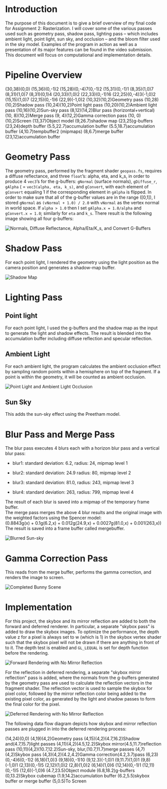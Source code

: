 # Introduction

The purpose of this document is to give a brief overview of my final
code for Assignment 2: Rasterization. I will cover some of the various
passes used such as geometry pass, shadow pass, lighting pass – which
includes ambient light, point light, sun sky, and occlusion – and the
bloom filter used in the sky model. Examples of the program in action as
well as a presentation of its major features can be found in the video
submission. This document will focus on computational and implementation
details.

# Pipeline Overview

(30,38)(0,0) (15,36)<span>(0,-1)<span>2</span></span>
(15,28)(0,-4)<span>7</span><span>(0,-1)<span>2</span></span>
(15,31)<span>(0,-1)<span>1</span></span>
(8,35)<span>(1,0)<span>7</span></span>
(8,31)<span>(1,0)<span>7</span></span>
(8,31)<span>(0,1)<span>4</span></span>
(20,33)<span>(1,0)<span>2</span></span>
(22,33)<span>(0,-1)<span>16</span></span>
(22,25)(0,-4)<span>3</span><span>(-1,0)<span>2</span></span>
(15,15)<span>(1,0)<span>7</span></span>
(22,15)<span>(0,-1)<span>6</span></span>
(22,9)<span>(-1,0)<span>2</span></span>
(10,32)<span>(10,2)<span>Geometry pass</span></span>
(10,28)<span>(10,2)<span>Shadow pass</span></span>
(10,24)<span>(10,2)<span>Point light pass</span></span>
(10,20)<span>(10,2)<span>Ambient light pass</span></span>
(10,16)<span>(10,2)<span>Sun-sky pass</span></span>
(8,12)<span>(14,2)<span>Blur pass (horizontal+vertical)</span></span>
(10, 8)<span>(10,2)<span>Merge pass</span></span> (9,
4)<span>(12,2)<span>Gamma correction pass</span></span> (10,
0)<span>(10,2)<span>Screen</span></span> (13,37)<span>Object
model</span> (9,26.7)<span>shadow map</span>
(23,25)<span>g-buffers</span> (23,24)<span>depth buffer</span>
(5.5,22.7)<span>accumulation buffer</span> (5.5,18.7)<span>accumulation
buffer</span> (4,10.7)<span>tempbuffer2 (mipmaps)</span>
(8,6.7)<span>merge buffer</span> (23,12)<span>accumulation buffer</span>

# Geometry Pass

The geometry pass, performed by the fragment shader
<span>`geopass.fs`</span>, requires a diffuse reflectance, and three
<span>`float`</span>’s: alpha, eta, and k\_s, in order to produce 4
<span>`vec3`</span>’s for the g-buffers: <span>`gNormal`</span> (surface
normals), <span>`gDiffuse_r`</span>, <span>`gAlpha`</span> ( =
<span>`vec3(alpha, eta, k_s)`</span>, and <span>`gConvert`</span>, with
each element of <span>`gConvert`</span> equaling 1 if the corresponding
element in <span>`gAlpha`</span> is flipped. In order to make sure that
all of the g-buffer values are in the range \([0,1]\), I stored
<span>`gNormal`</span> as <span>`(vNormal + 1.0) / 2.0`</span> with
<span>`vNormal`</span> as the vertex normal in world space. If
<span>`alpha > 1.0`</span> then I set `gAlpha.x = 1.0/alpha` and
`gConvert.x = 1.0`; similarly for <span>`eta`</span> and
<span>`k_s`</span>. There result is the following image showing all four
g-buffers:

![Normals, Diffuse Reflectance, Alpha/Eta/K\_s, and Convert
G-Buffers](gbuffers.png)

# Shadow Pass

For each point light, I rendered the geometry using the light position
as the camera position and generates a shadow-map buffer.

![Shadow Map](shadowmap.png)

# Lighting Pass

## Point light

For each point light, I used the g-buffers and the shadow map as the
input to generate the light and shadow effects. The result is blended
into the accumulation buffer including diffuse reflection and specular
reflection.

## Ambient Light

For each ambient light, the program calculates the ambient occlusion
effect by sampling random points within a hemisphere on top of the
fragment. If a point is within the geometry, it will be counted as
ambient occlusion.

![Point Light and Ambient Light Occlusion](ambientocclusion.png)

## Sun Sky

This adds the sun-sky effect using the Preetham model.

# Blur Pass and Merge Pass

The blur pass executes 4 blurs each with a horizon blur pass and a
vertical blur pass:

  - blur1: standard deviation: 6.2, radius: 24, mipmap level 1

  - blur2: standard deviation: 24.9 radius: 80, mipmap level 2

  - blur3: standard deviation: 81.0, radius: 243, mipmap level 3

  - blur4: standard deviation: 263, radius: 799, mipmap level 4

The result of each blur is saved into a mipmap of the temporary frame
buffer.  
The merge pass merges the above 4 blur results and the original image
with the weighted factors using the Spencer model:  
\(0.8843g(x) + 0.1g(6.2,x) + 0.012g(24.9,x) + 0.0027g(81.0,x) + 0.001(263,x)\)  
The result is saved into a frame buffer called mergebuffer.

![Blurred Sun-sky](blur.png)

# Gamma Correction Pass

This reads from the merge buffer, performs the gamma correction, and
renders the image to screen.

![Completed Bunny Scene](bunny.png)

# Implementation

For this project, the skybox and its mirror reflection are added to both
the forward and deferred renderer. In particular, a separate "skybox
pass" is added to draw the skybox images. To optimize the performance,
the depth value z for a pixel is always set to w (which is 1) in the
skybox vertex shader such that the skybox pixel will not be drawn if
there are anything in front of to it. The depth test is enabled and
`GL_LEQUAL` is set for depth function before the rendering.

![Forward Rendering with No Mirror Reflection](forward.png)

For the reflection in deferred rendering, a separate "skybox mirror
reflection" pass is added, where the normals from the g-buffers
generated by the geometry pass are used to calculate the reflection
vectors in the fragment shader. The reflection vector is used to sample
the skybox for pixel color, followed by the mirror reflection color
being added to the existing pixel color, as generated by the light and
shadow passes to form the final color for the pixel.

![Deferred Rendering with No Mirror Reflection](deferred.png)

The following data flow diagram depicts how skybox and mirror reflection
passes are plugged in into the deferred rendering process:

(14,24)(0,0) (4,19)<span>(4,2)<span>Geometry pass</span></span>
(4,15)<span>(4,2)</span>(4.7,16.2)<span>Shadow
and</span>(4.7,15.7)<span>light passes</span>
(4,11)<span>(4,2)</span>(4.5,12.2)<span>Skybox
mirror</span>(4.5,11.7)<span>reflection pass</span>
(10,11)<span>(4,2)</span>(10.7,12.2)<span>Sun-sky,
blur,</span>(10.7,11.7)<span>merge passes</span>
(4,7)<span>(4,2)<span>Skybox pass</span></span>
(4,3)<span>(4,2)</span>(4.2,4.2)<span>Gamma
correction</span>(4.2,3.7)<span>pass</span>
(6,23)(0,-4)<span>6</span><span>(0,-1)<span>2</span></span>
(6,18)<span>(1,0)<span>3</span></span>
(9,18)<span>(0,-1)<span>10</span></span>
(9,12.3)<span>(-1,0)<span>1</span></span>
(9,11.7)<span>(1,0)<span>1</span></span>
(9,8)<span>(-1,0)<span>1</span></span>
(2,13)<span>(0,-1)<span>5</span></span>
(2,12)<span>(1,0)<span>2</span></span>
(2,8)<span>(1,0)<span>2</span></span>
(6,14)<span>(1,0)<span>6</span></span>
(12,14)<span>(0,-1)<span>1</span></span>
(12,11)<span>(0,-1)<span>5</span></span>
(12,6)<span>(-1,0)<span>6</span></span> (4.7,23.5)<span>Object
module</span> (6.8,18.2)<span>g-buffers</span> (0,13.2)<span>Skybox
cubemap</span> (1.9,14.2)<span>accumulation buffer</span>
(6.2,5.5)<span>skybox buffer or merge buffer</span> (5,0.5)<span>To
Screen</span>
